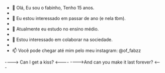 - 👋 Olá, Eu sou o fabinho, Tenho 15 anos.
- 
- 👀 Eu estou interessado em passar de ano (e nela tbm).
- 
- 🌱 Atualmente eu estudo no ensino médio.
- 
- 💞️ Estou interessado em colaborar na sociedade.
- 
- 📫 Você pode chegar até mim pelo meu instagram: @of_fabzz

----> Can I get a kiss? <----
---->And can you make it last forever? <---

